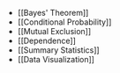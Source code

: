  - [[Bayes' Theorem]]
 - [[Conditional Probability]]
 - [[Mutual Exclusion]]
 - [[Dependence]]
 - [[Summary Statistics]]
 - [[Data Visualization]]